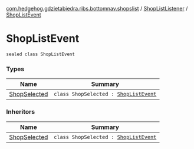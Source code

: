 [com.hedgehog.gdzietabiedra.ribs.bottomnav.shopslist](../../index.md) / [ShopListListener](../index.md) / [ShopListEvent](./index.md)

# ShopListEvent

`sealed class ShopListEvent`

### Types

| Name | Summary |
|---|---|
| [ShopSelected](-shop-selected/index.md) | `class ShopSelected : `[`ShopListEvent`](./index.md) |

### Inheritors

| Name | Summary |
|---|---|
| [ShopSelected](-shop-selected/index.md) | `class ShopSelected : `[`ShopListEvent`](./index.md) |
